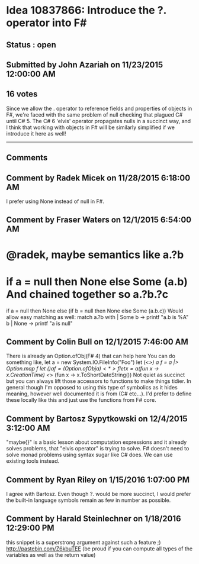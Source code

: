 # Idea 10837866: Introduce the ?. operator into F# #

## Status : open

## Submitted by John Azariah on 11/23/2015 12:00:00 AM

## 16 votes

Since we allow the . operator to reference fields and properties of objects in F#, we're faced with the same problem of null checking that plagued C# until C# 5.
The C# 6 'elvis' operator propagates nulls in a succinct way, and I think that working with objects in F# will be similarly simplified if we introduce it here as well!


------------------------
## Comments


## Comment by Radek Micek on 11/28/2015 6:18:00 AM
I prefer using None instead of null in F#.


## Comment by Fraser Waters on 12/1/2015 6:54:00 AM
@radek, maybe semantics like
a.?b
===
if a = null then None else Some (a.b)
And chained together so
a.?b.?c
===
if a = null then None else (if b = null then None else Some (a.b.c))
Would allow easy matching as well:
match a.?b with
| Some b -> printf "a.b is %A" b
| None -> printf "a is null"


## Comment by Colin Bull on 12/1/2015 7:46:00 AM
There is already an Option.ofObj(F# 4) that can help here
You can do something like,
let a = new System.IO.FileInfo("Foo")
let (<*>) a f = a |> Option.map f
let ($) a f = (Option.ofObj a) <*> f
let x =
a$(fun x -> x.CreationTime) <*> (fun x -> x.ToShortDateString())
Not quiet as succinct but you can always lift those accessors to functions to make things tidier.
In general though I'm opposed to using this type of symbolics as it hides meaning, however well documented it is from (C# etc...). I'd prefer to define these locally like this and just use the functions from F# core.


## Comment by Bartosz Sypytkowski on 12/4/2015 3:12:00 AM
"maybe{}" is a basic lesson about computation expressions and it already solves problems, that "elvis operator" is trying to solve. F# doesn't need to solve monad problems using syntax sugar like C# does. We can use existing tools instead.


## Comment by Ryan Riley on 1/15/2016 1:07:00 PM
I agree with Bartosz. Even though ?. would be more succinct, I would prefer the built-in language symbols remain as few in number as possible.


## Comment by Harald Steinlechner on 1/18/2016 12:29:00 PM
this snippet is a superstrong argument against such a feature ;)
http://pastebin.com/Z6kbuTEE
(be proud if you can compute all types of the variables as well as the return value)

